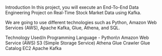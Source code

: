 Introduction
In this project, you will execute an End-To-End Data Engineering Project on Real-Time Stock Market Data using Kafka.

We are going to use different technologies such as Python, Amazon Web Services (AWS), Apache Kafka, Glue, Athena, and SQL.


Technology Used/n
Programming Language - Python\n
Amazon Web Service (AWS)
S3 (Simple Storage Service)
Athena
Glue Crawler
Glue Catalog
EC2
Apache Kafka

